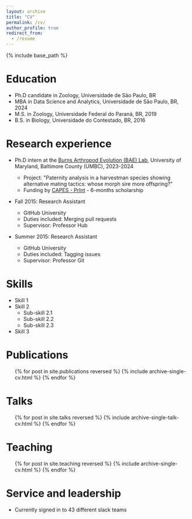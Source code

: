 ```yaml
---
layout: archive
title: "CV"
permalink: /cv/
author_profile: true
redirect_from:
  - /resume
---
```


{% include base_path %}

Education
======
* Ph.D candidate in Zoology, Universidade de São Paulo, BR
* MBA in Data Science and Analytics, Universidade de São Paulo, BR, 2024
* M.S. in Zoology, Universidade Federal do Paraná, BR, 2019
* B.S. in Biology, Universidade do Contestado, BR, 2016

Research experience
======
* Ph.D intern at the [Burns Arthropod Evolution (BAE) Lab](https://burnslab.umbc.edu/), University of Maryland, Baltimore County (UMBC), 2023-2024
  * Project: "Paternity analysis in a harvestman species showing alternative mating tactics: whose morph sire more offspring?"
  * Funding by [CAPES - PrInt](https://sites.usp.br/print/) - 6-months scholarship

* Fall 2015: Research Assistant
  * GitHub University
  * Duties included: Merging pull requests
  * Supervisor: Professor Hub

* Summer 2015: Research Assistant
  * GitHub University
  * Duties included: Tagging issues
  * Supervisor: Professor Git
  
Skills
======
* Skill 1
* Skill 2
  * Sub-skill 2.1
  * Sub-skill 2.2
  * Sub-skill 2.3
* Skill 3

Publications
======
  <ul>{% for post in site.publications reversed %}
    {% include archive-single-cv.html %}
  {% endfor %}</ul>
  
Talks
======
  <ul>{% for post in site.talks reversed %}
    {% include archive-single-talk-cv.html  %}
  {% endfor %}</ul>
  
Teaching
======
  <ul>{% for post in site.teaching reversed %}
    {% include archive-single-cv.html %}
  {% endfor %}</ul>
  
Service and leadership
======
* Currently signed in to 43 different slack teams
